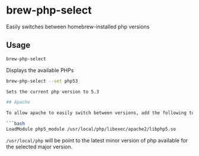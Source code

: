 # brew-php-select
Easily switches between homebrew-installed php versions

## Usage

```bash
brew-php-select
```

Displays the available PHPs

```bash
brew-php-select --set php53

Sets the current php version to 5.3

## Apache

To allow apache to easily switch between versions, add the following to httpd.conf.

```bash
LoadModule php5_module /usr/local/php/libexec/apache2/libphp5.so
```

```/usr/local/php``` will be point to the latest minor version of php available for the selected major version.